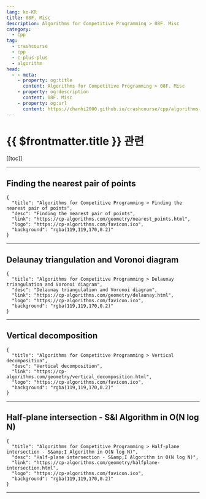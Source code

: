 ```yaml
---
lang: ko-KR
title: 08F. Misc
description: Algorithms for Competitive Programming > 08F. Misc
category:
  - Cpp
tag: 
  - crashcourse
  - cpp
  - c-plus-plus
  - algorithm
head:
  - - meta:
    - property: og:title
      content: Algorithms for Competitive Programming > 08F. Misc
    - property: og:description
      content: 08F. Misc
    - property: og:url
      content: https://chanhi2000.github.io/crashcourse/cpp/algorithms-for-competitive-programming/08-geometry/08F.html
---
```


# {{ $frontmatter.title }} 관련

[[toc]]

---

## Finding the nearest pair of points

```component VPCard
{
  "title": "Algorithms for Competitive Programming > Finding the nearest pair of points",
  "desc": "Finding the nearest pair of points",
  "link": "https://cp-algorithms.com/geometry/nearest_points.html",
  "logo": "https://cp-algorithms.com/favicon.ico",
  "background": "rgba(119,119,170,0.2)"
}
```

---

## Delaunay triangulation and Voronoi diagram

```component VPCard
{
  "title": "Algorithms for Competitive Programming > Delaunay triangulation and Voronoi diagram",
  "desc": "Delaunay triangulation and Voronoi diagram",
  "link": "https://cp-algorithms.com/geometry/delaunay.html",
  "logo": "https://cp-algorithms.com/favicon.ico",
  "background": "rgba(119,119,170,0.2)"
}
```

---

## Vertical decomposition

```component VPCard
{
  "title": "Algorithms for Competitive Programming > Vertical decomposition",
  "desc": "Vertical decomposition",
  "link": "https://cp-algorithms.com/geometry/vertical_decomposition.html",
  "logo": "https://cp-algorithms.com/favicon.ico",
  "background": "rgba(119,119,170,0.2)"
}
```

---

## Half-plane intersection - S&amp;I Algorithm in O(N log N)

```component VPCard
{
  "title": "Algorithms for Competitive Programming > Half-plane intersection - S&amp;I Algorithm in O(N log N)",
  "desc": "Half-plane intersection - S&amp;I Algorithm in O(N log N)",
  "link": "https://cp-algorithms.com/geometry/halfplane-intersection.html",
  "logo": "https://cp-algorithms.com/favicon.ico",
  "background": "rgba(119,119,170,0.2)"
}
```

---
